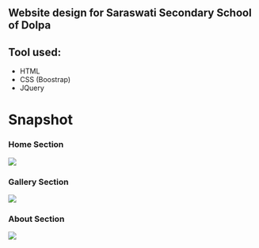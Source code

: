 ## Website design for Saraswati Secondary School of Dolpa

## Tool used:
* HTML
* CSS (Boostrap)
* JQuery

# Snapshot
### Home Section

![](README/Screen%20Shot%202019-11-13%20at%209.04.28%20PM.png)

### Gallery Section

![](README/Screen%20Shot%202019-11-13%20at%209.04.48%20PM.png)

### About Section

![](README/Screen%20Shot%202019-11-13%20at%209.03.17%20PM.png)


